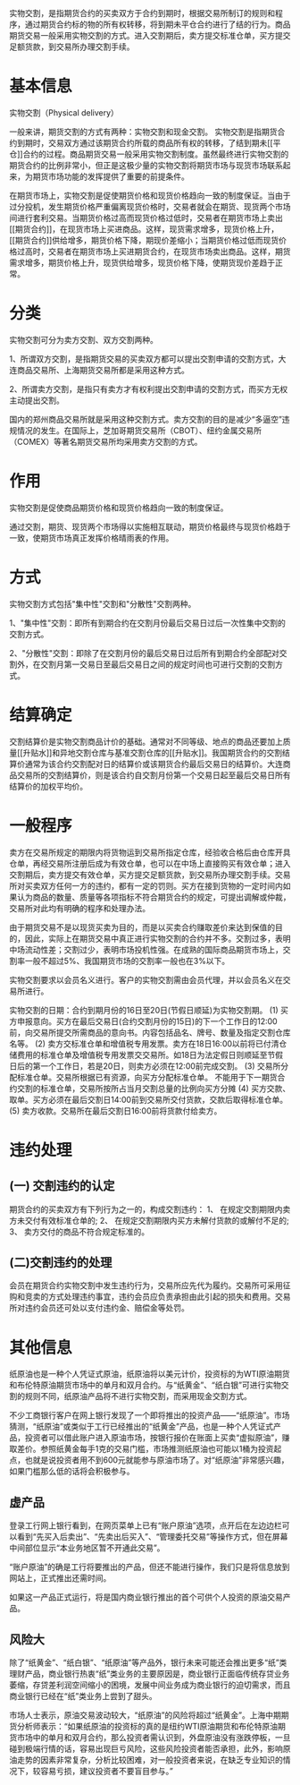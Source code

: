 实物交割，是指期货合约的买卖双方于合约到期时，根据交易所制订的规则和程序，通过期货合约标的物的所有权转移，将到期未平仓合约进行了结的行为。商品期货交易一般采用实物交割的方式。进入交割期后，卖方提交标准仓单，买方提交足额货款，到交易所办理交割手续。
# 基本信息
实物交割（Physical delivery）

一般来讲，期货交割的方式有两种：实物交割和现金交割。
实物交割是指期货合约到期时，交易双方通过该期货合约所载的商品所有权的转移，了结到期未[[平仓]]合约的过程。商品期货交易一般采用实物交割制度。虽然最终进行实物交割的期货合约的比例非常小，但正是这极少量的实物交割将期货市场与现货市场联系起来，为期货市场功能的发挥提供了重要的前提条件。

在期货市场上，实物交割是促使期货价格和现货价格趋向一致的制度保证。当由于过分投机，发生期货价格严重偏离现货价格时，交易者就会在期货、现货两个市场间进行套利交易。当期货价格过高而现货价格过低时，交易者在期货市场上卖出[[期货合约]]，在现货市场上买进商品。这样，现货需求增多，现货价格上升，[[期货合约]]供给增多，期货价格下降，期现价差缩小；当期货价格过低而现货价格过高时，交易者在期货市场上买进期货合约，在现货市场卖出商品。这样，期货需求增多，期货价格上升，现货供给增多，现货价格下降，使期货现价差趋于正常。
# 分类
实物交割可分为卖方交割、双方交割两种。

1、所谓双方交割，是指期货交易的买卖双方都可以提出交割申请的交割方式，大连商品交易所、上海期货交易所都是采用这种方式。

2、所谓卖方交割，是指只有卖方才有权利提出交割申请的交割方式，而买方无权主动提出交割。

国内的郑州商品交易所就是采用这种交割方式。卖方交割的目的是减少“多逼空”违规情况的发生。在国际上，芝加哥期货交易所（CBOT）、纽约金属交易所（COMEX）等著名期货交易所均采用卖方交割的方式。
# 作用
实物交割是促使商品期货价格和现货价格趋向一致的制度保证。

通过交割，期货、现货两个市场得以实施相互联动，期货价格最终与现货价格趋于一致，使期货市场真正发挥价格晴雨表的作用。
# 方式
实物交割方式包括"集中性"交割和"分散性"交割两种。

1、"集中性"交割：即所有到期合约在交割月份最后交易日过后一次性集中交割的交割方式。

2、"分散性"交割：即除了在交割月份的最后交易日过后所有到期合约全部配对交割外，在交割月第一交易日至最后交易日之间的规定时间也可进行交割的交割方式。
# 结算确定
交割结算价是实物交割商品计价的基础。通常对不同等级、地点的商品还要加上质量[[升贴水]]和异地交割仓库与基准交割仓库的[[升贴水]]。我国期货合约的交割结算价通常为该合约交割配对日的结算价或该期货合约最后交易日的结算价。大连商品交易所的交割结算价，则是该合约自交割月份第一个交易日起至最后交易日所有结算价的加权平均价。
# 一般程序
卖方在交易所规定的期限内将货物运到交易所指定仓库，经验收合格后由仓库开具仓单，再经交易所注册后成为有效仓单，也可以在中场上直接购买有效仓单；进入交割期后，卖方提交有效仓单，买方提交足额货款，到交易所办理交割手续。交易所对买卖双方任何一方的违约，都有一定的罚则。买方在接到货物的一定时间内如果认为商品的数量、质量等各项指标不符合期货合约的规定，可提出调解或仲裁，交易所对此均有明确的程序和处理办法。

由于期货交易不是以现货买卖为目的，而是以买卖合约赚取差价来达到保值的目的，因此，实际上在期货交易中真正进行实物交割的合约并不多。交割过多，表明中场流动性差；交割过少，表明市场投机性强。在成熟的国际商品期货市场上，交割率一般不超过5%、我国期货市场的交割率一般也在3%以下。

实物交割要求以会员名义进行。客户的实物交割需由会员代理，并以会员名义在交易所进行。

实物交割的日期：合约到期月份的16日至20日(节假日顺延)为实物交割期。
(1) 买方申报意向。买方在最后交易日(合约交割月份的15日)的下一个工作日的12:00前，向交易所提交所需商品的意向书。内容包括品名、牌号、数量及指定交割仓库名等。
(2) 卖方交标准仓单和增值税专用发票。卖方在18日16:00以前将已付清仓储费用的标准仓单及增值税专用发票交交易所。如18日为法定假日则顺延至节假日后的第一个工作日，若是20日，则卖方必须在12:00前完成交割。
(3) 交易所分配标准仓单。交易所根据已有资源，向买方分配标准仓单。
不能用于下一期货合约交割的标准仓单，交易所按所占当月交割总量的比例向买方分摊
(4) 买方交款、取单。买方必须在最后交割日14:00前到交易所交付货款，交款后取得标准仓单。
(5) 卖方收款。交易所在最后交割日16:00前将货款付给卖方。
# 违约处理
## (一) 交割违约的认定
期货合约的买卖双方有下列行为之一的，构成交割违约：
1、 在规定交割期限内卖方未交付有效标准仓单的;
2、 在规定交割期限内买方未解付货款的或解付不足的;
3、 卖方交付的商品不符合规定标准的。
## (二)交割违约的处理
会员在期货合约实物交割中发生违约行为，交易所应先代为履约。交易所可采用征购和竞卖的方式处理违约事宜，违约会员应负责承担由此引起的损失和费用。交易所对违约会员还可处以支付违约金、赔偿金等处罚。
# 其他信息
纸原油也是一种个人凭证式原油，纸原油将以美元计价，投资标的为WTI原油期货和布伦特原油期货市场中的单月和双月合约。与“纸黄金”、“纸白银”可进行实物交割的规则不同，纸原油产品将不进行实物交割，而采用现金交割方式。

不少工商银行客户在网上银行发现了一个即将推出的投资产品——“纸原油”。市场猜测，“纸原油”或类似于工行已经推出的“纸黄金”产品，也是一种个人凭证式产品，投资者可以借此账户进入原油市场，按银行报价在账面上买卖“虚拟原油”，赚取差价。参照纸黄金每手1克的交易门槛，市场推测纸原油也可能以1桶为投资起点，也就是说投资者用不到600元就能参与原油市场了。对“纸原油”非常感兴趣，如果门槛那么低的话将会积极参与。
## 虚产品
登录工行网上银行看到，在网页菜单上已有“账户原油”选项，点开后在左边边栏可以看到“先买入后卖出”、“先卖出后买入”、“管理委托交易”等操作方式，但在屏幕中间部位显示“本业务地区暂不开通此交易”。

“账户原油”的确是工行将要推出的产品，但还不能进行操作，我们只是将信息放到网站上，正式推出还需时间。

如果这一产品正式运行，将是国内商业银行推出的首个可供个人投资的原油交易产品。
## 风险大
除了“纸黄金”、“纸白银”、“纸原油”等产品外，银行未来可能还会推出更多“纸”类理财产品，商业银行热衷“纸”类业务的主要原因是，商业银行正面临传统存贷业务萎缩，存贷差利润空间缩小的困境，发展中间业务成为商业银行的迫切需求，而且商业银行已经在“纸”类业务上尝到了甜头。

市场人士表示，原油交易波动较大，“纸原油”的风险将超过“纸黄金”。上海中期期货分析师表示：“如果纸原油的投资标的真的是纽约WTI原油期货和布伦特原油期货市场中的单月和双月合约，那么投资者需认识到，外盘原油没有涨跌停板，一旦碰到极端行情的话，容易出现巨亏风险，这些风险投资者能否承担，此外，影响原油走势的因素非常复杂，分析比较困难，对一般投资者来说，在缺乏专业知识的情况下，较容易亏损，建议投资者不要盲目参与。”